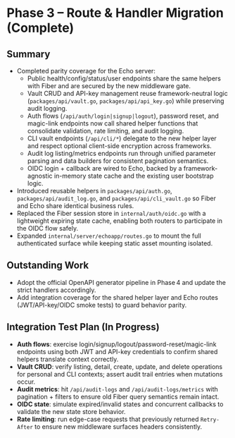 # Phase 3 – Route & Handler Migration (Complete)

## Summary
- Completed parity coverage for the Echo server:
  - Public health/config/status/user endpoints share the same helpers with Fiber and are secured by the new middleware gate.
  - Vault CRUD and API-key management reuse framework-neutral logic (`packages/api/vault.go`, `packages/api/api_key.go`) while preserving audit logging.
  - Auth flows (`/api/auth/login|signup|logout`), password reset, and magic-link endpoints now call shared helper functions that consolidate validation, rate limiting, and audit logging.
  - CLI vault endpoints (`/api/cli/*`) delegate to the new helper layer and respect optional client-side encryption across frameworks.
  - Audit log listing/metrics endpoints run through unified parameter parsing and data builders for consistent pagination semantics.
  - OIDC login + callback are wired to Echo, backed by a framework-agnostic in-memory state cache and the existing user bootstrap logic.
- Introduced reusable helpers in `packages/api/auth.go`, `packages/api/audit_log.go`, and `packages/api/cli_vault.go` so Fiber and Echo share identical business rules.
- Replaced the Fiber session store in `internal/auth/oidc.go` with a lightweight expiring state cache, enabling both routers to participate in the OIDC flow safely.
- Expanded `internal/server/echoapp/routes.go` to mount the full authenticated surface while keeping static asset mounting isolated.

## Outstanding Work
- Adopt the official OpenAPI generator pipeline in Phase 4 and update the strict handlers accordingly.
- Add integration coverage for the shared helper layer and Echo routes (JWT/API-key/OIDC smoke tests) to guard behavior parity.

## Integration Test Plan (In Progress)
- **Auth flows**: exercise login/signup/logout/password-reset/magic-link endpoints using both JWT and API-key credentials to confirm shared helpers translate context correctly.
- **Vault CRUD**: verify listing, detail, create, update, and delete operations for personal and CLI contexts; assert audit trail entries when mutations occur.
- **Audit metrics**: hit `/api/audit-logs` and `/api/audit-logs/metrics` with pagination + filters to ensure old Fiber query semantics remain intact.
- **OIDC state**: simulate expired/invalid states and concurrent callbacks to validate the new state store behavior.
- **Rate limiting**: run edge-case requests that previously returned `Retry-After` to ensure new middleware surfaces headers consistently.
